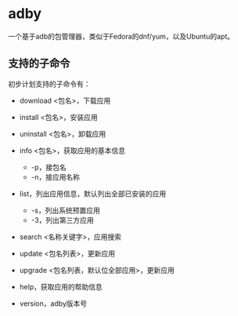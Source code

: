 # adby
一个基于adb的包管理器，类似于Fedora的dnf/yum，以及Ubuntu的apt。


## 支持的子命令
初步计划支持的子命令有：

- download <包名>，下载应用
- install <包名>，安装应用
- uninstall <包名>，卸载应用
- info <包名>，获取应用的基本信息
  - -p，接包名
  - -n，接应用名称
- list，列出应用信息，默认列出全部已安装的应用
  - -s，列出系统预置应用
  - -3，列出第三方应用
- search <名称关键字>，应用搜索
- update <包名列表>，更新应用
- upgrade <包名列表，默认位全部应用>，更新应用

- help，获取应用的帮助信息
- version，adby版本号

